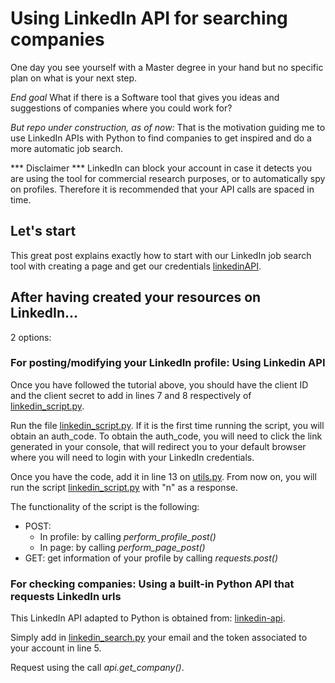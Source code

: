 # Using LinkedIn API for searching companies #

One day you see yourself with a Master degree in your hand but no specific plan on what is your next step. 

*End goal*
What if there is a Software tool that gives you ideas and suggestions of companies where you could work for? 

*But repo under construction, as of now:*
That is the motivation guiding me to use LinkedIn APIs with Python to find companies to get inspired and do a more automatic job search.

*** Disclaimer ***
LinkedIn can block your account in case it detects you are using the tool for commercial research purposes, or to automatically spy on profiles. Therefore it is recommended that your API calls are spaced in time.

## Let's start ##

This great post explains exactly how to start with our LinkedIn job search tool with creating a page and get our credentials [linkedinAPI](https://towardsdatascience.com/linkedin-api-python-programmatically-publishing-d88a03f08ff1).

## After having created your resources on LinkedIn... ##

2 options:

### For posting/modifying your LinkedIn profile: Using Linkedin API ###
Once you have followed the tutorial above, you should have the client ID and the client secret to add in lines 7 and 8 respectively of [linkedin_script.py](linkedin_script.py).


Run the file [linkedin_script.py](linkedin_script.py). If it is the first time running the script, you will obtain an auth_code. To obtain the auth_code, you will need to click the link generated in your console, that will redirect you to your default browser where you will need to login with your LinkedIn credentials. 

Once you have the code, add it in line 13 on [utils.py](utils.py). 
From now on, you will run the script [linkedin_script.py](linkedin_script.py) with "n" as a response. 

The functionality of the script is the following:

* POST: 
    * In profile: by calling *perform_profile_post()*
    * In page: by calling *perform_page_post()*
* GET: get information of your profile by calling *requests.post()*  

### For checking companies: Using a built-in Python API that requests LinkedIn urls ###

This LinkedIn API adapted to Python is obtained from: [linkedin-api](https://github.com/tomquirk/linkedin-api).

Simply add in [linkedin_search.py](builtinPython/linkedin_search.py) your email and the token associated to your account in line 5.

Request using the call *api.get_company()*.
